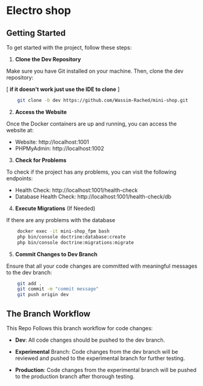 # Electro shop

## Getting Started

To get started with the project, follow these steps:

1. **Clone the Dev Repository**

Make sure you have Git installed on your machine. Then, clone the dev repository:

[ **if it doesn't work just use the IDE to clone** ]

```bash
	git clone -b dev https://github.com/Wassim-Rached/mini-shop.git
```

2. **Access the Website**

Once the Docker containers are up and running, you can access the website at:

- Website: http://localhost:1001
- PHPMyAdmin: http://localhost:1002

3. **Check for Problems**

To check if the project has any problems, you can visit the following endpoints:

- Health Check: http://localhost:1001/health-check
- Database Health Check: http://localhost:1001/health-check/db

4. **Execute Migrations** (If Needed)

If there are any problems with the database

```bash
	docker exec -it mini-shop_fpm bash
	php bin/console doctrine:database:create
	php bin/console doctrine:migrations:migrate
```

5. **Commit Changes to Dev Branch**

Ensure that all your code changes are committed with meaningful messages to the dev branch:

```bash
	git add .
	git commit -m "commit message"
	git push origin dev
```

## The Branch Workflow

This Repo Follows this branch workflow for code changes:

- **Dev**: All code changes should be pushed to the dev branch.
- **Experimental** Branch: Code changes from the dev branch will be reviewed and pushed to the experimental branch for further testing.

- **Production**: Code changes from the experimental branch will be pushed to the production branch after thorough testing.
